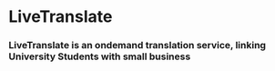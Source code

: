 # LiveTranslate
### LiveTranslate is an ondemand translation service, linking University Students with small business
